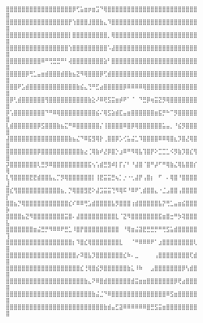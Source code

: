 ⣿⣿⣿⣿⣿⣿⣿⣿⣿⣿⣿⣿⣿⣿⣿⣿⣿⡿⢋⣥⣶⡶⣶⣩⠙⢿⣿⣿⣿⣿⣿⣿⣿⣿⣿⣿⣿⣿⣿⣿⣿⣿⣿⣿⣿⣿⣿⣿⣿⣿
⣿⣿⣿⣿⣿⣿⣿⣿⣿⣿⣿⣿⣿⣿⣿⣿⡟⢱⣿⣿⣿⣸⣿⣿⣷⣄⠹⣿⣿⣿⣿⣿⣿⣿⣿⣿⣿⣿⣿⣿⣿⣿⣿⣿⣿⣿⣿⣿⣿⣿
⣿⣿⣿⣿⣿⣿⣿⣿⣿⣿⣿⣿⣿⣿⣿⣿⡇⣿⣿⣿⣿⣿⣿⣿⣿⣿⡀⢿⣿⣿⣿⣿⣿⣿⣿⣿⣿⣿⣿⣿⣿⣿⣿⣿⣿⣿⣿⣿⣿⣿
⣿⣿⣿⣿⣿⣿⣿⣿⣿⣿⣿⣿⣿⣿⣿⣿⢱⣿⣿⣿⣿⣿⣿⣿⣿⣿⠡⣼⣿⣿⣿⣿⣿⣿⣿⣿⣿⣿⣿⣿⣿⣿⣿⣿⣿⣿⣿⣿⣿⣿
⣿⣿⣿⣿⣿⣿⣿⣿⣿⠿⠛⢛⣛⣛⠛⠃⢼⣿⣿⣿⣿⣿⣿⣿⣿⣵⠃⣿⣿⣿⣿⣿⣿⣿⣿⣿⣿⣿⣿⣿⣿⣿⣿⣿⣿⣿⣿⣿⣿⣿
⣿⣿⣿⣿⣿⡿⢛⣁⣤⣶⣾⣿⣿⣿⣾⣿⣷⣦⣝⠻⢿⣿⣿⣿⡿⢋⣾⣿⣿⣿⣿⣿⣿⣿⣿⣿⣿⣿⣿⣿⣿⣿⣿⣿⣿⣿⣿⣿⣿⣿
⣿⣿⣿⠟⣡⣾⣿⣿⣿⣿⣿⣿⣿⣿⣿⣿⣿⣿⣷⣮⣄⢙⠛⣋⣴⣿⣿⣿⣿⣿⡿⠿⠿⠿⠿⢿⣿⣿⣿⣿⣿⣿⣿⣿⣿⣿⣿⣿⣿⣿
⣿⡿⢃⣾⣿⣿⣿⣿⣿⣿⢻⣿⣿⣿⣿⣿⣿⣿⣿⣿⣿⣷⣕⠜⠿⢟⣫⣭⣶⡾⠟⠁⠈⠀⠙⣛⡿⢶⣭⣝⡻⢿⣿⣿⣿⣿⣿⣿⣿⣿
⡿⢡⣿⣿⣿⣿⣿⣿⣿⣿⠙⠛⠿⢿⣿⣿⣿⣿⣿⣿⣿⣿⣿⣮⠌⢿⣫⣵⣾⣏⣤⣶⣿⣿⣿⣿⣿⣿⣶⣯⡛⠓⠉⡻⣿⣿⣿⣿⣿⣿
⣇⣾⣿⣿⣿⣿⣿⣿⡿⣫⣿⣿⣿⣷⣦⣍⠛⠿⣿⣿⣿⣿⣿⣿⡌⢸⣿⣿⣿⣿⠿⣿⡿⢿⣿⣿⣿⣿⣿⣿⣥⣤⡀⠘⣮⡻⣿⣿⣿⣿
⣼⣿⣿⣿⣿⣿⣿⣿⣿⣿⣿⣿⣿⣿⣿⣿⣷⣦⣌⠙⠿⣯⣻⢿⡗⢀⣿⣿⡿⡡⢊⣥⣬⣁⠹⣿⣿⣿⣿⠿⠿⢿⣿⣆⡹⣿⣜⢿⣿⣿
⣿⣿⣿⣿⣿⣿⣿⣿⡿⣿⣿⣿⣿⣿⣿⣿⣿⣿⣿⣷⣔⢈⢿⣷⠞⣜⡿⣿⡑⣰⠿⠛⠻⢿⣧⢹⣿⡟⠕⣉⣉⣁⠪⡻⣷⡹⣿⣎⢻⣿
⡽⣿⣿⣿⣿⣿⣿⣿⢇⣛⡻⠿⣿⣿⣿⣿⣿⣿⣿⣿⣿⣯⢢⢡⣾⣛⣻⠾⡇⡏⡌⠃⠘⣼⣿⠈⣿⠛⡼⠋⠛⢿⣷⣌⢿⣧⣿⣿⡎⢿
⣇⢻⣿⣿⣿⣿⣟⣟⣾⣿⣿⣧⣄⡉⡻⢿⣿⣿⣿⣿⣿⣿⡇⢸⣟⣭⣭⣛⢦⡁⡐⠐⢂⣼⡟⢠⣿⡆⠀⠋⠀⠄⢿⣿⠘⣿⣿⣿⣿⣸
⣿⣎⢻⣿⣿⣿⣿⣿⣿⣿⣿⣿⣿⣿⣦⡀⡙⢿⣿⣿⣻⣟⠕⣼⣩⣭⣭⢙⠻⢿⠯⠘⠿⠟⢁⣾⣿⣿⣄⠐⣈⣠⣿⣿⢠⣿⣿⣿⣿⡏
⣿⣿⣦⡙⢿⣿⣿⣿⣿⣿⣿⣿⣿⣿⣿⣿⣎⠎⠿⠿⢛⣡⣾⣿⣿⣿⣿⣧⡻⣿⣿⣿⢰⣾⣿⣿⣿⣿⣿⣧⡝⢛⣁⣤⣶⣮⣿⣿⣿⡷
⣿⣿⣿⣿⣦⣝⠻⣿⣿⣿⣿⣿⣿⣿⣿⣭⣿⠄⣼⣿⣿⣿⣿⣿⣿⣿⣿⣿⣇⠈⣝⠻⣿⣿⣿⣿⣿⣿⣿⣯⣶⣿⣒⠛⡳⢽⣿⣿⣿⣧
⣿⣿⣿⣿⣿⣿⣿⣶⣬⣛⡛⠻⠿⠿⠟⣛⣁⠸⣿⡟⣿⣿⣿⣿⣿⣿⣿⣿⣿⠀⠘⢿⣶⣬⣽⣟⣛⣛⡛⠛⢛⣫⣥⣾⣿⣿⣿⣿⣿⢹
⣿⣿⣿⣿⣿⣿⣿⣿⣿⣿⣿⣿⣿⣿⣿⣿⣿⡆⠹⣿⣎⢿⣿⣿⣿⣿⣿⣿⣿⣇⠀⠀⠈⠛⠿⠿⠿⠟⠁⣰⣿⣿⣿⣿⣿⣿⣿⣿⢇⣿
⣿⣿⣿⣿⣿⣿⣿⣿⣿⣿⣿⣿⣿⣿⣿⣿⣿⣿⡔⠽⣿⣧⡹⣿⣿⣿⣿⣿⣿⣿⣎⠷⠄⣀⠀⠀⠀⠀⢠⣿⣿⣿⣿⣿⣿⣿⣿⢏⣾⣿
⣿⣿⣿⣿⣿⣿⣿⣿⣿⣿⣿⣿⣿⣿⣿⣿⣿⣿⣿⣎⢘⢿⣿⣮⡻⣿⣿⣿⣿⣿⣿⣷⣅⠸⠷⠀⠀⣠⣿⣿⣿⣿⣿⣿⣿⡿⢣⣾⣿⣿
⣿⣿⣿⣿⣿⣿⣿⣿⣿⣿⣿⣿⣿⣿⣿⣿⣿⣿⣿⣿⣷⣄⠝⠿⣿⣾⣿⣿⣿⣿⣿⣿⣾⣭⣶⣶⣿⣿⣿⣿⣿⣿⣿⡿⢟⣴⣿⣿⣿⣿
⣿⣿⣿⣿⣿⣿⣿⣿⣿⣿⣿⣿⣿⣿⣿⣿⣿⣿⣿⣿⣿⣿⣷⣬⣈⠙⠿⣿⣿⣿⣿⣿⣿⣿⣿⣿⣿⣿⣿⣿⣿⠿⣫⣶⣿⣿⣿⣿⣿⣿
⣿⣿⣿⣿⣿⣿⣿⣿⣿⣿⣿⣿⣿⣿⣿⣿⣿⣿⣿⣿⣿⣿⣿⣿⣿⣷⣾⣤⣋⣽⠿⠿⠿⠿⠿⠿⣿⣛⣫⣭⣶⣿⣿⣿⣿⣿⣿⣿⣿⣿
